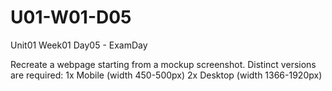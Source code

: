 # U01-W01-D05

Unit01 Week01 Day05 - ExamDay

Recreate a webpage starting from a mockup screenshot.
Distinct versions are required:
1x Mobile (width 450-500px)
2x Desktop (width 1366-1920px)
